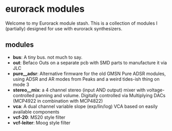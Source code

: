 # eurorack modules

Welcome to my Eurorack module stash. This is a collection of modules I (partially) designed for use with eurorack synthesizers.

## modules

* **bus**: A tiny bus. not much to say.
* **out**: Befaco Outs on a separate pcb with SMD parts to manufacture it via JLC
* **pure__adsr**: Alternative firmware for the old GMSN Pure ADSR modules, using ADSR and AR modes from Peaks and a weird tides-ish thing on mode 3
* **stereo__mix**: a 4 channel stereo (input AND output) mixer with voltage-controlled panning and volume. Digitally controlled via Multiplying DACs (MCP4922 in combination with MCP4822)
* **vca**: A dual channel variable slope (exp/lin/log) VCA based on easily available components
* **vcf-20**: MS20 style filter
* **vcf-leiter**: Moog style filter
